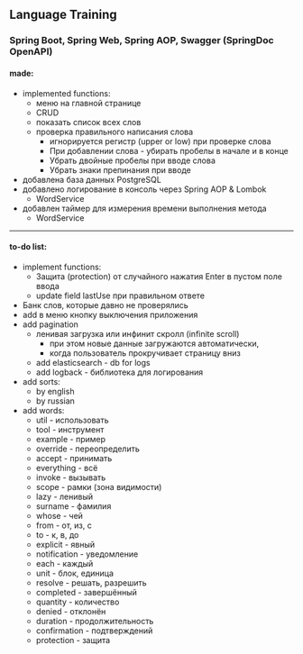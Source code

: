 ## Language Training

### Spring Boot, Spring Web, Spring AOP, Swagger (SpringDoc OpenAPI)

#### made:

- implemented functions:
    - меню на главной странице
    - CRUD
    - показать список всех слов
    - проверка правильного написания слова
        - игнорируется регистр (upper or low) при проверке слова
        - При добавлении слова - убирать пробелы в начале и в конце
        - Убрать двойные пробелы при вводе слова
        - Убрать знаки препинания при вводе
- добавлена база данных PostgreSQL
- добавлено логирование в консоль через Spring AOP & Lombok
    - WordService
- добавлен таймер для измерения времени выполнения метода
    - WordService

---

#### to-do list:

- implement functions:
    - Защита (protection) от случайного нажатия Enter в пустом поле ввода
    - update field lastUse при правильном ответе
- Банк слов, которые давно не проверялись
- add в меню кнопку выключения приложения
- add pagination
    - ленивая загрузка или инфинит скролл (infinite scroll)
        - при этом новые данные загружаются автоматически,
        - когда пользователь прокручивает страницу вниз
    - add elasticsearch - db for logs
    - add logback - библиотека для логирования
- add sorts:
    - by english
    - by russian
- add words:
    - util - использовать
    - tool - инструмент
    - example - пример
    - override - переопределить
    - accept - принимать
    - everything - всё
    - invoke - вызывать
    - scope - рамки (зона видимости)
    - lazy - ленивый
    - surname - фамилия
    - whose - чей
    - from - от, из, с
    - to - к, в, до
    - explicit - явный
    - notification - уведомление
    - each - каждый
    - unit - блок, единица
    - resolve - решать, разрешить
    - completed - завершённый
    - quantity - количество
    - denied - отклонён
    - duration - продолжительность
    - confirmation - подтверждений
    - protection - защита